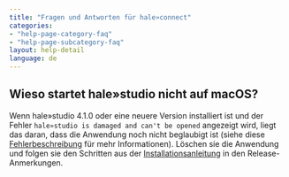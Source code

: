 ```yaml
---
title: "Fragen und Antworten für hale»connect"
categories:
- "help-page-category-faq"
- "help-page-subcategory-faq"
layout: help-detail
language: de
---
```


<h2>Wieso startet hale»studio nicht auf macOS?</h2>

Wenn hale»studio 4.1.0 oder eine neuere Version installiert ist und der Fehler <code>hale»studio is damaged and can't be opened</code> angezeigt wird, 
liegt das daran, dass die Anwendung noch nicht beglaubigt ist (siehe diese <a target="_blank" href="https://github.com/halestudio/hale/issues/908">Fehlerbeschreibung</a> für mehr Informationen). 
Löschen sie die Anwendung und folgen sie den Schritten aus der <a target="_blank" href="https://github.com/halestudio/hale/releases/tag/4.1.0">Installationsanleitung</a> in den Release-Anmerkungen.